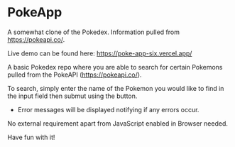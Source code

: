 # PokeApp
A somewhat clone of the Pokedex. Information pulled from https://pokeapi.co/.

Live demo can be found here: https://poke-app-six.vercel.app/

A basic Pokedex repo where you are able to search for certain Pokemons pulled from the PokeAPI (https://pokeapi.co/).

To search, simply enter the name of the Pokemon you would like to find in the input field then submut using the button.
 - Error messages will be displayed notifying if any errors occur. 
 
 No external requirement apart from JavaScript enabled in Browser needed.
 
 Have fun with it!
